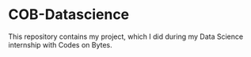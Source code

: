 # COB-Datascience
This repository contains my project, which I did during my Data Science internship with Codes on Bytes.
